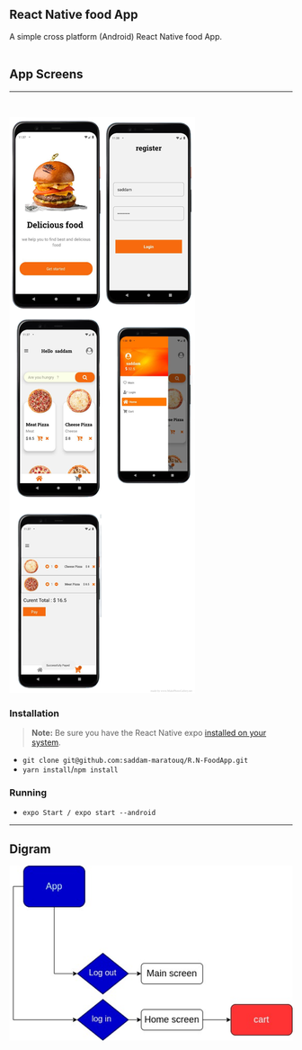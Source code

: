 ## React Native food App

A simple cross platform (Android) React Native food App. 
<br>
<br>


## App Screens
---
<br>

![Reference Designs](assets/images/uifood.png)

### Installation

> **Note:** Be sure you have the React Native expo [installed on your system](https://reactnative.dev/docs/environment-setup).

- `git clone git@github.com:saddam-maratouq/R.N-FoodApp.git`
- `yarn install`/`npm install`


### Running

- `expo Start / expo start --android`

---

## Digram


![Reference Designs](assets/images/app%20Diagram.jpg)


